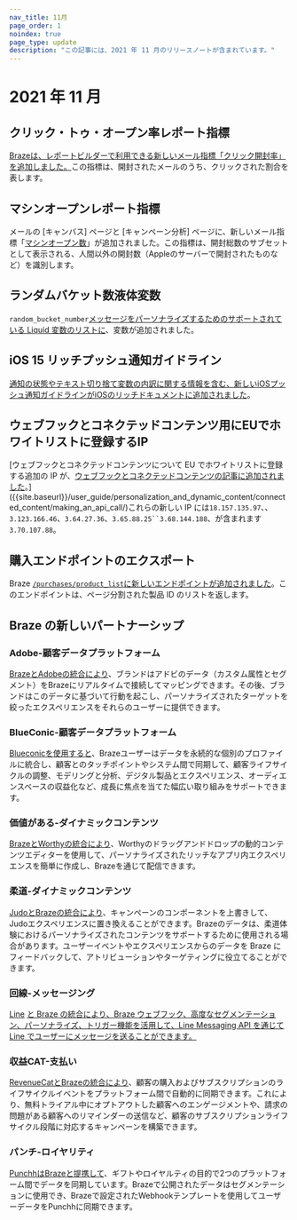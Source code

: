 ```yaml
---
nav_title: 11月
page_order: 1
noindex: true
page_type: update
description: "この記事には、2021 年 11 月のリリースノートが含まれています。"
---
```

# 2021 年 11 月

## クリック・トゥ・オープン率レポート指標
[Brazeは、レポートビルダーで利用できる新しいメール指標「クリック開封率」を追加しました。]({{site.baseurl}}/user_guide/data_and_analytics/reporting/report_builder/)この指標は、開封されたメールのうち、クリックされた割合を表します。

## マシンオープンレポート指標

メールの [キャンバス] ページと [キャンペーン分析] ページに、新しいメール指標「[マシンオープン数]({{site.baseurl}}/user_guide/message_building_by_channel/email/reporting_and_analytics/analytics_glossary/#machine-opens)」が追加されました。この指標は、開封総数のサブセットとして表示される、人間以外の開封数（Appleのサーバーで開封されたものなど）を識別します。

## ランダムバケット数液体変数
`random_bucket_number`[メッセージをパーソナライズするためのサポートされている Liquid 変数のリストに]({{site.baseurl}}/user_guide/personalization_and_dynamic_content/liquid/supported_personalization_tags/#supported-personalization-tags)、変数が追加されました。 

## iOS 15 リッチプッシュ通知ガイドライン
[通知の状態やテキスト切り捨て変数の内訳に関する情報を含む、新しいiOSプッシュ通知ガイドラインがiOSのリッチドキュメントに追加されました]({{site.baseurl}}/user_guide/message_building_by_channel/push/ios/rich_notifications/)。

## ウェブフックとコネクテッドコンテンツ用にEUでホワイトリストに登録するIP
[ウェブフックとコネクテッドコンテンツについて EU でホワイトリストに登録する追加の IP が、[ウェブフックとコネクテッドコンテンツの記事に追加されました]({{site.baseurl}}/user_guide/message_building_by_channel/webhooks/creating_a_webhook/)。]({{site.baseurl}}/user_guide/personalization_and_dynamic_content/connected_content/making_an_api_call/)これらの新しい IP には`18.157.135.97`、、`3.123.166.46`、`3.64.27.36`、`3.65.88.25``3.68.144.188`、が含まれます`3.70.107.88`。

## 購入エンドポイントのエクスポート
Braze [`/purchases/product_list`に新しいエンドポイントが追加されました]({{site.baseurl}}/api/endpoints/export/purchases/get_list_product_id/)。このエンドポイントは、ページ分割された製品 ID のリストを返します。

## Braze の新しいパートナーシップ

### Adobe-顧客データプラットフォーム
[BrazeとAdobeの統合により]({{site.baseurl}}/partners/data_and_infrastructure_agility/customer_data_platform/adobe/#adobe)、ブランドはアドビのデータ（カスタム属性とセグメント）をBrazeにリアルタイムで接続してマッピングできます。その後、ブランドはこのデータに基づいて行動を起こし、パーソナライズされたターゲットを絞ったエクスペリエンスをそれらのユーザーに提供できます。 

### BlueConic-顧客データプラットフォーム
[Blueconicを使用すると]({{site.baseurl}}/partners/data_and_infrastructure_agility/customer_data_platform/blueconic/#blueconic)、Brazeユーザーはデータを永続的な個別のプロファイルに統合し、顧客とのタッチポイントやシステム間で同期して、顧客ライフサイクルの調整、モデリングと分析、デジタル製品とエクスペリエンス、オーディエンスベースの収益化など、成長に焦点を当てた幅広い取り組みをサポートできます。

### 価値がある-ダイナミックコンテンツ
[BrazeとWorthyの統合により]({{site.baseurl}}/partners/message_personalization/dynamic_content/worthy/#worthy)、Worthyのドラッグアンドドロップの動的コンテンツエディターを使用して、パーソナライズされたリッチなアプリ内エクスペリエンスを簡単に作成し、Brazeを通じて配信できます。

### 柔道-ダイナミックコンテンツ
[JudoとBrazeの統合により]({{site.baseurl}}/partners/message_personalization/dynamic_content/judo/#judo)、キャンペーンのコンポーネントを上書きして、Judoエクスペリエンスに置き換えることができます。Brazeのデータは、柔道体験におけるパーソナライズされたコンテンツをサポートするために使用される場合があります。ユーザーイベントやエクスペリエンスからのデータを Braze にフィードバックして、アトリビューションやターゲティングに役立てることができます。

### 回線-メッセージング
[Line]({{site.baseurl}}/partners/message_orchestration/additional_channels/messaging/line/#line) [と Braze の統合により、Braze ウェブフック、高度なセグメンテーション、パーソナライズ、トリガー機能を活用して、Line Messaging API を通じて Line でユーザーにメッセージを送ることができます。](https://developers.line.biz/en/docs/messaging-api/overview/)

### 収益CAT-支払い
[RevenueCatとBrazeの統合により]({{site.baseurl}}/partners/data_and_infrastructure_agility/payments/revenuecat/#revenuecat)、顧客の購入およびサブスクリプションのライフサイクルイベントをプラットフォーム間で自動的に同期できます。これにより、無料トライアル中にオプトアウトした顧客へのエンゲージメントや、請求の問題がある顧客へのリマインダーの送信など、顧客のサブスクリプションライフサイクル段階に対応するキャンペーンを構築できます。

### パンチ-ロイヤリティ
[PunchhはBrazeと提携して]({{site.baseurl}}/partners/message_orchestration/channel_extensions/loyalty/punchh/#punchh)、ギフトやロイヤルティの目的で2つのプラットフォーム間でデータを同期しています。Brazeで公開されたデータはセグメンテーションに使用でき、Brazeで設定されたWebhookテンプレートを使用してユーザーデータをPunchhに同期できます。  